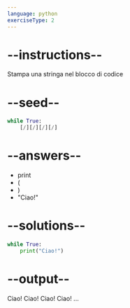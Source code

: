 ```yaml
---
language: python
exerciseType: 2
---
```


# --instructions--

Stampa una stringa nel blocco di codice

# --seed--

```python
while True:
    [/][/][/][/]
```

# --answers--

- print
- (
- )
- "Ciao!"

# --solutions--

```python
while True:
    print("Ciao!")
```

# --output--

Ciao!
Ciao!
Ciao!
Ciao!
...
